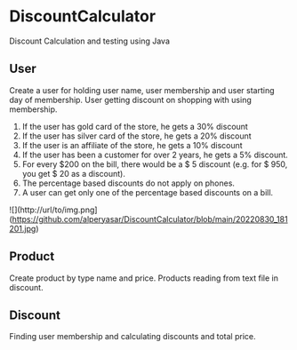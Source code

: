 # DiscountCalculator
 Discount Calculation and testing using Java
 
## User
 Create a user for holding user name, user membership and user starting day of membership.
 User getting discount on shopping with using membership. 
 1.	If the user has gold card of the store, he gets a 30% discount
 2.	If the user has silver card of the store, he gets a 20% discount
 3. If the user is an affiliate of the store, he gets a 10% discount
 4. If the user has been a customer for over 2 years, he gets a 5% discount.
 5. For every $200 on the bill, there would be a $ 5 discount (e.g. for $ 950, you get $ 20 as a discount).
 6. The percentage based discounts do not apply on phones.
 7. A user can get only one of the percentage based discounts on a bill.

![](http://url/to/img.png](https://github.com/alperyasar/DiscountCalculator/blob/main/20220830_181201.jpg)

## Product
 Create product by type name and price.
 Products reading from text file in discount. 
 
## Discount
 Finding user membership and calculating discounts and total price.

